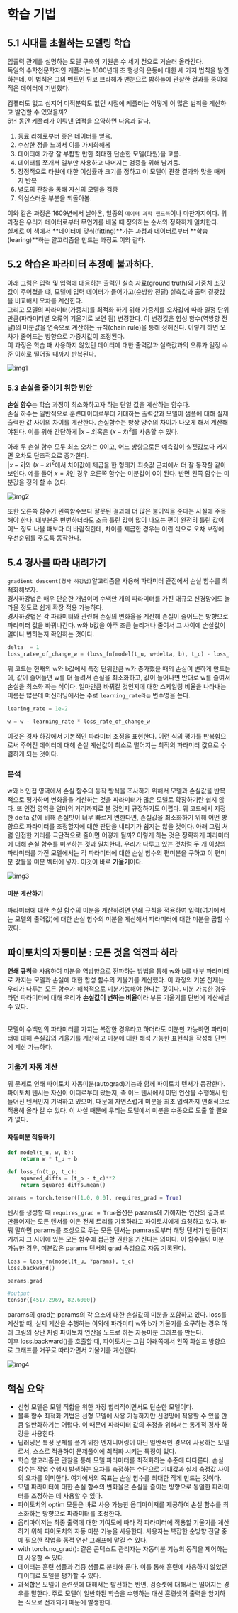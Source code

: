 # 학습 기법

## 5.1 시대를 초월하는 모델링 학습

입출력 관계를 설명하는 모델 구축의 기원은 수 세기 전으로 거슬러 올라간다.   
독일의 수학천문학자인 케플러는 1600년대 초 행성의 운동에 대한 세 가지 법칙을 발견하는데, 이 법칙은 그의 멘토인 튀코 브라해가 맨눈으로 밤하늘에 관찰한 결과를 종이에 적은 데이터에 기반했다.  
  
컴퓨터도 없고 심지어 미적분학도 없던 시절에 케플러는 어떻게 이 많은 법칙을 계산하고 발견할 수 있었을까?  
6년 동안 케플러가 이뤄낸 업적을 요약하면 다음과 같다.  
1. 동료 라헤로부터 좋은 데이터를 얻음.
2. 수상한 점을 느껴서 이를 가시화해봄
3. 데이터에 가장 잘 부합할 만한 최대한 단순한 모델(타원)을 고름.
4. 데이터를 쪼개서 일부만 사용하고 나머지는 검증을 위해 남겨둠.
5. 장정적으로 타원에 대한 이심률과 크기를 정하고 이 모델이 관찰 결과와 맞을 때까지 반복
6. 별도의 관찰을 통해 자신의 모델을 검증
7. 의심스러운 부분을 되돌아봄.

이와 같은 과정은 1609년에서 날아온, 일종의 `데이터 과학 핸드북`이나 마찬가지이다. 위 과정은 우리가 데이터로부터 무언가를 배울 때 정의하는 순서와 정확하게 일치한다.  
실제로 이 책에서 **데이터에 맞춰(fitting)**가는 과정과 데이터로부터 **학습(learing)**하는 알고리즘을 만드는 과정도 이와 같다.   

## 5.2 학습은 파라미터 추정에 불과하다.
아래 그림은 입력 및 입력에 대응하는 출력인 실측 자료(ground truth)와 가중치 초깃값이 주어졌을 떄, 모델에 입력 데이터가 들어가고(순방향 전달) 실측값과 출력 결괏값을 비교해서 오차를 계산한다.  
그리고 모델의 파라미터(가중치)를 최적화 하기 위해 가중치를 오차값에 따라 일정 단위만큼(파라미터별 오류의 기울기로 보면 됨) 변경한다. 
이 변경값은 합성 함수(역방향 전달)의 미분값을 연속으로 계산하는 규칙(chain rule)을 통해 정해진다. 이렇게 하면 오차가 줄어드는 방향으로 가중치값이 조정된다.   
이 과정은 학습 때 사용하지 않았던 데이터에 대한 출력값과 실측값과의 오류가 일정 수준 이하로 떨어질 때까지 반복된다. 


![img1](images/img1.jpge)

### 5.3 손실을 줄이기 위한 방안
 **손실 함수**는 학습 과정이 최소화하고자 하는 단일 값을 계산하는 함수다.  
 손실 하수는 일반적으로 훈련데이터로부터 기대하는 출력값과 모델이 샘플에 대해 실제 출력한 값 사이의 차이를 계산한다. 
 손실함수는 항상 양수의 차이가 나오게 해서 계산해야된다. 이를 위해 간단하게 $|x-\bar{x}|$혹은 $(x-\bar{x})^2$를 사용할 수 있다.  

아래 두 손실 함수 모두 최소 오차는 0이고, 어느 방향으로든 예측값이 실젯값보다 커지면 오차도 단조적으로 증가한다.  
$|x-\bar{x}|$와 $(x-\bar{x})^2$에서 차이값에 제곱을 한 형태가 최솟값 근처에서 더 잘 동작할 같아 보인다. 예를 들어 $x = \bar{x}$인 경우 오른쪽 함수는 미분값이 0이 된다. 반면 왼쪽 함수는 미분값을 정의 할 수 없다.   

![img2](images/img2.jpge)  

또한 오른쪽 함수가 왼쪽함수보다 잘못된 결과에 더 많은 불이익을 준다는 사실에 주목해야 한다. 대부분은 빈번하더라도 조금 틀린 값이 많이 나오는 편이 완전히 틀린 값이 어느 정도 나올 때보다 더 바람직한데, 차이를 제곱한 경우는 이런 식으로 오차 보정에 우선순위를 주도록 동작한다. 

## 5.4 경사를 따라 내려가기  
`gradient descent(경사 하강법)`알고리즘을 사용해 파라미터 관점에서 손실 함수를 최적화해보자.  
경사하강법은 매우 단순한 개념이며 수백만 개의 파라미터를 가진 대규모 신경망에도 놀라울 정도로 쉽게 확장 적용 가능하다.   
경사하강법은 각 파라미터와 관련해 손실의 변화율을 계산해 손실이 줄어도는 방향으로 파라미터 값을 바꿔나간다. w와 b값을 아주 조금 늘리거나 줄여서 그 사이에 손실값이 얼마나 변하는지 확인하는 것이다.  

```python
delta  = 1
loss_ratee_of_change_w = (loss_fn(model(t_u, w+delta, b), t_c) - loss_fn(model(t-u, w - delta, b), t_c)) / (2.0 * delta)
```
위 코드는 현재의 w와 b값에서 특정 단위만큼 w가 증가했을 때의 손실이 변하게 만드는데, 값이 줄어들면 w를 더 늘려서 손실을 최소화하고, 값이 늘어나면 반대로 w를 줄여서 손실을 최소화 하는 식이다.  얼마만큼 바꿔갈 것인지에 대한 스케일링 비율을 나타내는  이름은 많은데 머신러닝에서는 주로 `learning_rate라는` 변수명을 쓴다.  

```python
learing_rate = 1e-2

w = w - learning_rate * loss_rate_of_change_w
```

이것은 경사 하강에서 기본적인 파라미터 조정을 표현한다. 이런 식의 평가를 반복함으로써 주어진 데이터에 대해 손실 계산값이 최소로 떨어지는 최적의 파라미터 값으로 수렴하게 되는 것이다.   

### 분석
w와 b 인접 영역에서 손실 함수의 동작 방식을 조사하기 위해서 모델과 손실값을 반복적으로 평가하며 변화율을 계산하는 것을 파라미터가 많은 모델로 확장하기란 쉽지 않다. 또 인접 영역을 얼마의 거리까지로 볼 것인지 규정하기도 어렵다. 위 코드에서 지정한 delta 값에 비해 손실밧이 너무 빠르게 변한다면, 손실값을 최소화하기 위해 어떤 방향으로 파라미터를 조정할지에 대한 판단을 내리기가 쉽지는 않을 것이다. 
아래 그림 처럼 인접한 거리를 극단적으로 줄이면 어떻게 될까? 이렇게 하는 것은 정확하게 파라미터에 대해 손실 함수를 미분하는 것과 일치한다. 우리가 다루고 있는 것처럼 두 개 이상의 파라미터를 가진 모델에서는 각 파라미터에 대한 손실 함수의 편미분을 구하고 이 편미분 값들을 미분 벡터에 넣자. 이것이 바로 **기울기**이다.

![img3](imges/img3.jpge)   

#### 미분 계산하기
파라미터에 대한 손실 함수의 미분을 계산하려면 연쇄 규칙을 적용하여 입력(여기에서는 모델의 출력값)에 대한 손실 함수의 미분을 게산해서 파라미터에 대한 미분을 곱할 수 있다. 

## 파이토치의 자동미분 : 모든 것을 역전파 하라
**연쇄 규칙**을 사용하여 미분을 역방향으로 전파하는 방법을 통해 w와 b를 내부 파라미터로 가지는 모델과 손실에 대한 합성 함수의 기울기를 계산했다. 
이 과정의 기본 전제는 우리가 다루는 모든 함수가 해석적으로 미분가능해야 한다는 것이다. 미분 가능한 경우라면 파라미터에 대해 우리가 **손실값이 변하는 비율**이라 부른 기울기를 단번에 계산해낼 수 있다.   
<br/>   

모델이 수백만의 파라미터를 가지는 복잡한 경우라고 하더라도 미분만 가능하면 파라미터에 대해 손실값의 기울기를 계산하고 미분에 대한 해석 가능한 표현식을 작성해 단번에 계산 가능하다.  

### 기울기 자동 계산 
위 문제로 인해 파이토치 자동미분(autograd)기능과 함께 파이토치 텐서가 등장한다. 파이토치 텐서는 자신이 어디로부터 왔는지, 즉 어느 텐서에서 어떤 연산을 수행해서 만들어진 텐서인지 기억하고 있으며, 때문에 자연스럽게 미분을 최초 입력까지 연쇄적으로 적용해 올라 갈 수 있다. 이 사실 때문에 우리는 모델에서 미분을 수동으로 도출 할 필요가 없다.  

#### 자동미분 적용하기

```python
def model(t_u, w, b):
    return w * t_u + b

def loss_fn(t_p, t_c):
    squared_diffs = (t_p - t_c)**2
    return squared_diffs.mean()

params = torch.tensor([1.0, 0.0], requires_grad = True)
```
텐서를 생성할 때 `requires_grad = True`옵션은 params에 가해지는 연산의 결과로 만들어지는 모든 텐서를 이은 전체 트리를 기록하라고 파이토치에게 요청하고 있다. 바꿔 말하면 params를 조상으로 두는 모든 텐서는 pamras로부터 해당 텐서가 만들어지기까지 그 사이에 있는 모든 함수에 접근할 권한을 가진다는 의미다. 이 함수들이 미분 가능한 경우, 미분값은 params 텐서의 grad 속성으로 자동 기록된다.  


```python
loss = loss_fn(model(t_u, *params), t_c)
loss.backward()

params.grad

#output 
tensor([4517.2969, 82.6000])
```
params의 grad는 params의 각 요소에 대한 손실값의 미분을 포함하고 있다. 
loss를 계산할 때, 실제 게산을 수행하는 이외에 파라미터 w와 b가 기울기를 요구하는 경우 아래 그림의 상단 처럼 파이토치 연산을 노드로 하는 자동미분 그래프를 만든다.  
이후 loss.backward()를 호출할 때, 파이토치는 그림 아래쪽에서 왼쪽 화살표 방향으로 그래프를 거꾸로 따라가면서 기울기를 계산한다.  

![img4](imges/img4.jpge)


## 핵심 요약
- 선형 모델은 모델 적합을 위한 가장 합리적이면서도 단순한 모델이다.
- 볼록 함수 최적화 기법은 선형 모델에 사용 가능하지만 신경망에 적용할 수 있을 만큼 일반화하기는 어렵다. 이 때문에 파라미터 값의 추정을 위해서는 통계적 경사 하강을 사용한다.
- 딥러닝은 특정 문제를 풀기 위한 엔지니어링이 아닌 일반적인 경우에 사용하는 모델로서, 스스로 적용하여 문제풀이에 최적화 시키는 특징이 있다. 
- 학습 알고리즘은 관찰을 통해 모델 파라미터를 최적화하는 수준에 다다른다. 손실 함수는 작업 수행시 발생하는 오차를 측정하는 수단으로 기대값과 실제 측정값 사이의 오차를 의미한다. 여기에서의 목표는 손실 함수를 최대한 작게 만드는 것이다.
- 모델 파라미터에 대한 손실 함수의 변화율은 손실을 줄이는 방향으로 동일한 파라미터를 조정하는 데 사용할 수 있다. 
- 파이토치의 optim 모듈은 바로 사용 가능한 옵티마이져를 제공하여 손실 함수를 최소화하는 방향으로 파라미터를 조정한다. 
- 옵티마이저는 최종  출력에 대한 기여도에 따라 각 파라미터에 적용할 기울기를 계산하기 위해 파이토치의 자동 미분 기능을 사용한다. 사용자는 복잡한 순방향 전달 중에 필요한 작업을 동적 연산 그래프에 맡길 수 있다.
- with torch.no_grad(): 같은 콘텍스트 관리자는 자동미분 기능의 동작을 제어하는 데 사용할 수 있다. 
- 데이터는 훈련 샘플과 검증 샘플로 분리해 둔다. 이를 통해 훈련에 사용하지 않았던 데이터로 모델을 평가할 수 있다.
- 과적합은 모델이 훈련셋에 대해서는 발전하는 반면, 검증셋에 대해서는 떨어지는 경우를 말한다. 주로 모델이 일반화된 학습을 수행하는 대신 훈련셋의 출력을 암기하는 식으로 전개되기 때문에 발생한다.  

 

